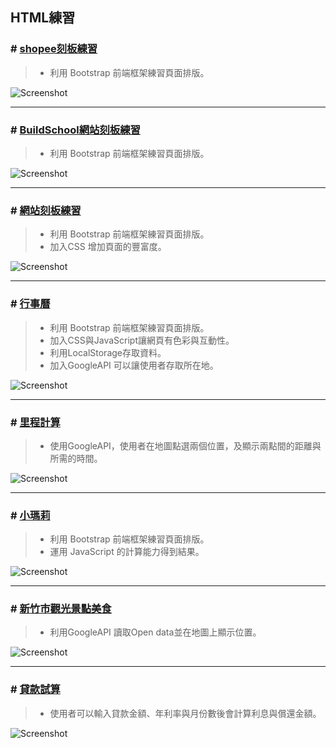 
## HTML練習


### \# [shopee刻板練習](https://buildschooltest.azurewebsites.net/shopee/shopee.html)
>* 利用 Bootstrap 前端框架練習頁面排版。

![Screenshot](https://github.com/Tsai-Peijin/BuildSchool2018/blob/master/images/shopee-1.PNG?raw=true)  

----
### \# [BuildSchool網站刻板練習](https://buildschooltest.azurewebsites.net/Stereotype%20practice/bs/)  
>* 利用 Bootstrap 前端框架練習頁面排版。

![Screenshot](https://github.com/Tsai-Peijin/BuildSchool2018/blob/master/images/bs.PNG?raw=true) 

----
### \# [網站刻板練習](https://buildschooltest.azurewebsites.net/Stereotype%20practice/paw-news/)  

>* 利用 Bootstrap 前端框架練習頁面排版。
>* 加入CSS 增加頁面的豐富度。  

![Screenshot](https://github.com/Tsai-Peijin/BuildSchool2018/blob/master/images/paw-news.png?raw=true)  

---
### \# [行事曆](https://buildschooltest.azurewebsites.net/Calendar/index.html)  
>* 利用 Bootstrap 前端框架練習頁面排版。
>* 加入CSS與JavaScript讓網頁有色彩與互動性。
>* 利用LocalStorage存取資料。
>* 加入GoogleAPI 可以讓使用者存取所在地。

![Screenshot](https://github.com/Tsai-Peijin/BuildSchool2018/blob/master/images/%E8%A1%8C%E4%BA%8B%E6%9B%86.png?raw=true)  

---
### \# [里程計算](https://buildschooltest.azurewebsites.net/Mileage%20calculation/) 
>* 使用GoogleAPI，使用者在地圖點選兩個位置，及顯示兩點間的距離與所需的時間。

![Screenshot](https://github.com/Tsai-Peijin/BuildSchool2018/blob/master/images/%E9%87%8C%E7%A8%8B%E8%A8%88%E7%AE%97.png?raw=true)  

---
### \# [小瑪莉](https://buildschooltest.azurewebsites.net/Slot%20machine/)
>* 利用 Bootstrap 前端框架練習頁面排版。
>* 運用 JavaScript 的計算能力得到結果。

![Screenshot](https://github.com/Tsai-Peijin/BuildSchool2018/blob/master/images/%E5%B0%8F%E7%91%AA%E8%8E%89.png?raw=true)  

---
### \# [新竹市觀光景點美食](http://buildschooltest.azurewebsites.net/open%20data/)  
>* 利用GoogleAPI 讀取Open data並在地圖上顯示位置。 

![Screenshot](https://github.com/Tsai-Peijin/BuildSchool2018/blob/master/images/%E6%99%AF%E9%BB%9E.png?raw=true)  

---
### \# [貸款試算](https://buildschooltest.azurewebsites.net/Loan%20calculation/)  
>* 使用者可以輸入貸款金額、年利率與月份數後會計算利息與償還金額。

![Screenshot](https://github.com/Tsai-Peijin/BuildSchool2018/blob/master/images/%E8%B2%B8%E6%AC%BE%E8%A9%A6%E7%AE%97.png?raw=true)